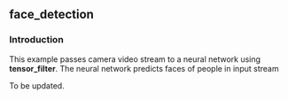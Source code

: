 ## face_detection

### Introduction

This example passes camera video stream to a neural network using **tensor_filter**. The neural network predicts faces of people in input stream

To be updated.



